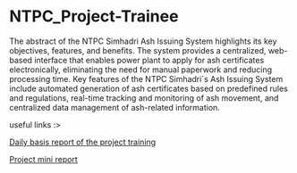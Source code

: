 # NTPC_Project-Trainee

The abstract of the NTPC Simhadri Ash Issuing System highlights its key objectives, features, and benefits. The system provides a centralized, web-based interface that enables power plant to apply for ash certificates electronically, eliminating the need for manual paperwork and reducing processing time. Key features of the NTPC Simhadri`s Ash Issuing System include automated generation of ash certificates based on predefined rules and regulations, real-time tracking and monitoring of ash movement, and centralized data management of ash-related information.

useful links :>

[Daily basis report of the project training](#https://docs.google.com/document/d/19WI2xk4FynFH5V4HIOSW95RZub4gIZFTzrqmBnWqDmk/edit?usp=sharing)

[Project mini report](#https://drive.google.com/file/d/1qfAjSbyavz2__4S2xZs60qbx9zLhBAE3/view?usp=drive_link)








